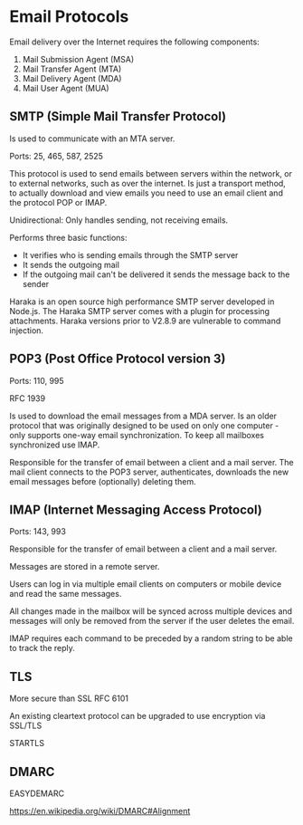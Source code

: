 # Email Protocols

Email delivery over the Internet requires the following components:

1. Mail Submission Agent (MSA)
2. Mail Transfer Agent (MTA)
3. Mail Delivery Agent (MDA)
4. Mail User Agent (MUA)











## SMTP (Simple Mail Transfer Protocol)

Is used to communicate with an MTA server.

Ports: 25, 465, 587, 2525

This protocol is used to send emails between servers within the network, or to external networks, such as over the internet. Is just a transport method, to actually download and view emails you need to use an email client and the protocol POP or IMAP.

Unidirectional: Only handles sending, not receiving emails.


Performs three basic functions:

- It verifies who is sending emails through the SMTP server
- It sends the outgoing mail
- If the outgoing mail can't be delivered it sends the message back to the sender




Haraka is an open source high performance SMTP server developed in Node.js. The Haraka SMTP server comes with a plugin for processing attachments. Haraka versions prior to V2.8.9 are vulnerable to command injection.














## POP3 (Post Office Protocol version 3)

Ports: 110, 995

RFC 1939

Is used to download the email messages from a MDA server. Is an older protocol that was originally designed to be used on only one computer - only supports one-way email synchronization. To keep all mailboxes synchronized use IMAP.

Responsible for the transfer of email between a client and a mail server.
The mail client connects to the POP3 server, authenticates, downloads the new email messages before (optionally) deleting them.



















## IMAP (Internet Messaging Access Protocol)
Ports: 143, 993

Responsible for the transfer of email between a client and a mail server.

Messages are stored in a remote server.

Users can log in via multiple email clients on computers or mobile device and read the same messages.

All changes made in the mailbox will be synced across multiple devices and messages will only be removed from the server if the user deletes the email.


IMAP requires each command to be preceded by a random string to be able to track the reply.












## TLS
More secure than SSL
RFC 6101

An existing cleartext protocol can be upgraded to use encryption via SSL/TLS







STARTLS







## DMARC

EASYDEMARC

https://en.wikipedia.org/wiki/DMARC#Alignment


